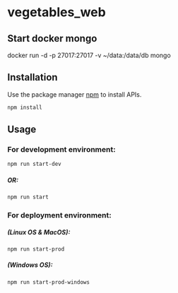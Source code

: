 # vegetables_web

## Start docker mongo

docker run -d -p 27017:27017 -v ~/data:/data/db mongo

## Installation

Use the package manager [npm](https://www.npmjs.com/get-npm) to install APIs.

```bash
npm install
```

## Usage

### For development environment:

```bash
npm run start-dev
```

##### OR:

```bash
npm run start
```

### For deployment environment:

##### (Linux OS & MacOS):

```bash
npm run start-prod
```

##### (Windows OS):

```bash
npm run start-prod-windows
```
